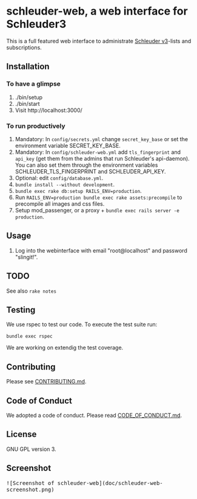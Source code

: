 # schleuder-web, a web interface for Schleuder3

This is a full featured web interface to administrate [Schleuder v3](https://0xacab.org/schleuder/schleuder)-lists and subscriptions.

##  Installation

### To have a glimpse

1. ./bin/setup
1. ./bin/start
1. Visit http://localhost:3000/

### To run productively

1. Mandatory: In `config/secrets.yml` change `secret_key_base` or set the environment variable SECRET_KEY_BASE.
1. Mandatory: In `config/schleuder-web.yml` add `tls_fingerprint` and `api_key` (get them from the admins that run Schleuder's api-daemon). You can also set them through the environment variables SCHLEUDER_TLS_FINGERPRINT and SCHLEUDER_API_KEY.
1. Optional: edit `config/database.yml`.
1. `bundle install --without development`.
1. `bundle exec rake db:setup RAILS_ENV=production`.
1. Run `RAILS_ENV=production bundle exec rake assets:precompile` to precompile all images and css files.
1. Setup mod_passenger, or a proxy + `bundle exec rails server -e production`.


## Usage

1. Log into the webinterface with email "root@localhost" and password "slingit!".


## TODO

See also `rake notes`

## Testing

We use rspec to test our code. To execute the test suite run:

```
bundle exec rspec
```

We are working on extendig the test coverage.

## Contributing

Please see [CONTRIBUTING.md](CONTRIBUTING.md).

## Code of Conduct

We adopted a code of conduct. Please read [CODE_OF_CONDUCT.md](CODE_OF_CONDUCT.md).

## License

GNU GPL version 3.

## Screenshot

<kbd>
![Screenshot of schleuder-web](doc/schleuder-web-screenshot.png)
</kbd>

